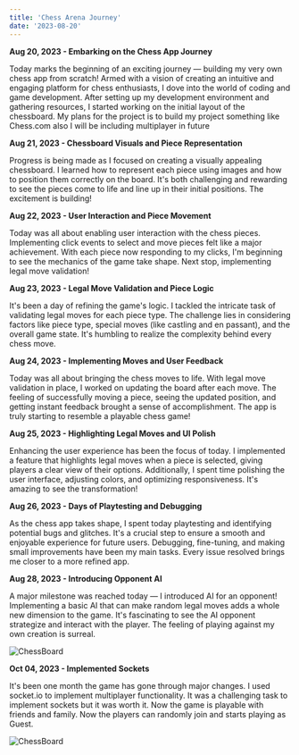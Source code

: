 ```yaml
---
title: 'Chess Arena Journey'
date: '2023-08-20'
---
```


**Aug 20, 2023 - Embarking on the Chess App Journey**

Today marks the beginning of an exciting journey — building my very own chess app from scratch! Armed with a vision of creating an intuitive and engaging platform for chess enthusiasts, I dove into the world of coding and game development. After setting up my development environment and gathering resources, I started working on the initial layout of the chessboard. My plans for the project is to build my project something like Chess.com also I will be including multiplayer in future

**Aug 21, 2023 - Chessboard Visuals and Piece Representation**

Progress is being made as I focused on creating a visually appealing chessboard. I learned how to represent each piece using images and how to position them correctly on the board. It's both challenging and rewarding to see the pieces come to life and line up in their initial positions. The excitement is building!

**Aug 22, 2023 - User Interaction and Piece Movement**

Today was all about enabling user interaction with the chess pieces. Implementing click events to select and move pieces felt like a major achievement. With each piece now responding to my clicks, I'm beginning to see the mechanics of the game take shape. Next stop, implementing legal move validation!

**Aug 23, 2023 - Legal Move Validation and Piece Logic**

It's been a day of refining the game's logic. I tackled the intricate task of validating legal moves for each piece type. The challenge lies in considering factors like piece type, special moves (like castling and en passant), and the overall game state. It's humbling to realize the complexity behind every chess move.

**Aug 24, 2023 - Implementing Moves and User Feedback**

Today was all about bringing the chess moves to life. With legal move validation in place, I worked on updating the board after each move. The feeling of successfully moving a piece, seeing the updated position, and getting instant feedback brought a sense of accomplishment. The app is truly starting to resemble a playable chess game!

**Aug 25, 2023 - Highlighting Legal Moves and UI Polish**

Enhancing the user experience has been the focus of today. I implemented a feature that highlights legal moves when a piece is selected, giving players a clear view of their options. Additionally, I spent time polishing the user interface, adjusting colors, and optimizing responsiveness. It's amazing to see the transformation!

**Aug 26, 2023 - Days of Playtesting and Debugging**

As the chess app takes shape, I spent today playtesting and identifying potential bugs and glitches. It's a crucial step to ensure a smooth and enjoyable experience for future users. Debugging, fine-tuning, and making small improvements have been my main tasks. Every issue resolved brings me closer to a more refined app.

**Aug 28, 2023 - Introducing Opponent AI**

A major milestone was reached today — I introduced AI for an opponent! Implementing a basic AI that can make random legal moves adds a whole new dimension to the game. It's fascinating to see the AI opponent strategize and interact with the player. The feeling of playing against my own creation is surreal.

![ChessBoard](/images/ChessPlay.png)

**Oct 04, 2023 - Implemented Sockets**

It's been one month the game has gone through major changes. I used socket.io to implement multiplayer functionality. It was a challenging task to implement sockets but it was worth it. Now the game is playable with friends and family. Now the players can randomly join and starts playing as Guest.


![ChessBoard](/images/ChessUpdated.png)


